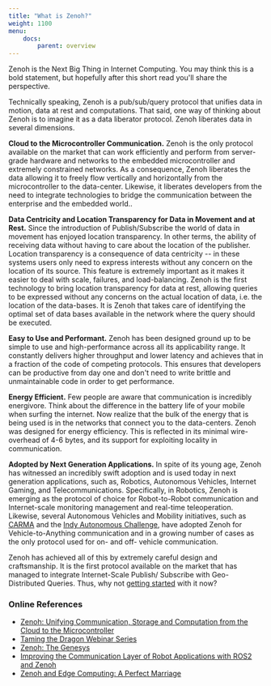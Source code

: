 ```yaml
---
title: "What is Zenoh?"
weight: 1100
menu: 
    docs:
        parent: overview
---
```


Zenoh is the Next Big Thing in Internet Computing. You may think this is a bold statement, but hopefully after this short read you'll share the perspective.

Technically speaking,  Zenoh is a pub/sub/query protocol that unifies data in motion,  data at rest and computations.  That said, one way of thinking about Zenoh is to imagine it as a data liberator protocol. Zenoh liberates data in several dimensions.

**Cloud to the Microcontroller Communication.** Zenoh is the only protocol available on the market that can work efficiently and perform from server-grade hardware and networks to the embedded microcontroller and extremely constrained networks. As a consequence, Zenoh liberates the data allowing it to freely flow vertically and horizontally from the microcontroller to the data-center. Likewise, it liberates developers from the need to integrate technologies to bridge the communication between the enterprise and the embedded world..
  
**Data Centricity and Location Transparency for Data in Movement and at Rest.**  Since the introduction of Publish/Subscribe the world of data in movement has enjoyed location transparency. In other terms, the ability of receiving data without having to care about the location of the publisher.  Location transparency is a consequence of data centricity -- in these systems users only need to express interests without any concern on the location of its source. This feature is extremely important as it makes it easier to deal with scale, failures, and load-balancing. Zenoh is the first technology to bring location transparency for data at rest, allowing queries to be expressed without any concerns on the actual location of data, i.e. the location of the data-bases. It is Zenoh that takes care of identifying the optimal set of data bases available in  the network where the query should  be executed.

**Easy to Use and Performant.** Zenoh has been designed ground up to be simple to use and high-performance across all its applicability range. It constantly delivers higher throughput and lower latency and achieves that in a fraction of the code of competing protocols. This ensures that developers can be productive from day one and don't need to write brittle and unmaintainable code in order to get performance.

**Energy Efficient.** Few people are aware that communication is incredibly energivore. Think about the difference in the battery life of your mobile when surfing the internet. Now realize that the bulk of the energy that is being used is in the networks that connect you to the data-centers. Zenoh was designed for energy efficiency. This is reflected in its minimal wire-overhead of 4-6 bytes, and its support for exploiting locality in communication.

**Adopted by Next Generation Applications.** In spite of its young age, Zenoh has witnessed an incredibly swift adoption and is used today in next generation applications, such as, Robotics, Autonomous Vehicles, Internet Gaming, and Telecommunications. Specifically, in Robotics, Zenoh is emerging as the protocol of choice for Robot-to-Robot communication and  Internet-scale monitoring management and real-time teleoperation. Likewise, several Autonomous Vehicles and Mobility initiatives, such as [CARMA](https://discourse.ros.org/t/carma-migrating-to-ros-2-with-cyclonedds-and-zenoh/17541) and the [Indy Autonomous Challenge](https://www.indyautonomouschallenge.com),  have adopted Zenoh for Vehicle-to-Anything communication and in a growing number of cases as the only protocol used for on- and off- vehicle communication.

Zenoh has achieved all of this by extremely careful design and craftsmanship. It is the first protocol available on the market that has managed to integrate Internet-Scale Publish/ Subscribe with Geo-Distributed Queries. Thus, why not  [getting started](https://zenoh.io/docs/getting-started/first-app/) with it now?  

### Online References
- [Zenoh: Unifying Communication, Storage and Computation from the Cloud to the Microcontroller](https://bit.ly/3P0DJ3N)
- [Taming the Dragon Webinar Series](https://www.youtube.com/playlist?list=PLZDEtJusUvAY04pwmpY8uqCG5iQ7NgSrR)
- [Zenoh: The Genesys](https://www.youtube.com/watch?v=BryexPfh0Jc&t=898s)
- [Improving the Communication Layer of Robot Applications with ROS2 and Zenoh](https://www.youtube.com/watch?v=1NE8cU72frk)
- [Zenoh and Edge Computing: A Perfect Marriage](https://www.youtube.com/watch?v=_NUP-ihrXjQ)
